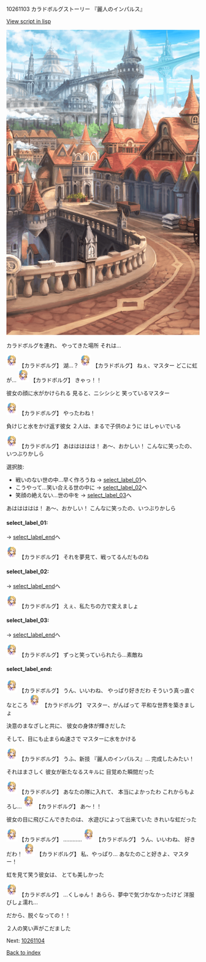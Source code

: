 10261103 カラドボルグストーリー 『麗人のインパルス』

[View script in lisp](../scripts/10261103.txt)

![town.png](../images/backgrounds/town.png)

カラドボルグを連れ、
やってきた場所
それは…

<img src="../images/units/102611.png" alt="102611.png" height="34"/>
【カラドボルグ】
湖…？

<img src="../images/units/102611.png" alt="102611.png" height="34"/>
【カラドボルグ】
ねぇ、マスター
どこに虹が…

<img src="../images/units/102611.png" alt="102611.png" height="34"/>
【カラドボルグ】
きゃっ！！

彼女の顔に水がかけられる
見ると、ニシシシと
笑っているマスター

<img src="../images/units/102611.png" alt="102611.png" height="34"/>
【カラドボルグ】
やったわね！

負けじと水をかけ返す彼女
２人は、まるで子供のように
はしゃいでいる

<img src="../images/units/102611.png" alt="102611.png" height="34"/>
【カラドボルグ】
あははははは！
あ～、おかしい！
こんなに笑ったの、いつぶりかしら

選択肢:
- 戦いのない世の中…早く作ろうね → [select_label_01](#select_label_01)へ
- こうやって…笑い合える世の中に → [select_label_02](#select_label_02)へ
- 笑顔の絶えない…世の中を → [select_label_03](#select_label_03)へ

あははははは！
あ～、おかしい！
こんなに笑ったの、いつぶりかしら

#### select_label_01:
 → [select_label_end](#select_label_end)へ

<img src="../images/units/102611.png" alt="102611.png" height="34"/>
【カラドボルグ】
それを夢見て、戦ってるんだものね

#### select_label_02:
 → [select_label_end](#select_label_end)へ

<img src="../images/units/102611.png" alt="102611.png" height="34"/>
【カラドボルグ】
えぇ、私たちの力で変えましょ

#### select_label_03:
 → [select_label_end](#select_label_end)へ

<img src="../images/units/102611.png" alt="102611.png" height="34"/>
【カラドボルグ】
ずっと笑っていられたら…素敵ね

#### select_label_end:

<img src="../images/units/102611.png" alt="102611.png" height="34"/>
【カラドボルグ】
うん、いいわね、
やっぱり好きだわ
そういう真っ直ぐなところ

<img src="../images/units/102611.png" alt="102611.png" height="34"/>
【カラドボルグ】
マスター、がんばって
平和な世界を築きましょ

決意のまなざしと共に、
彼女の身体が輝きだした

そして、目にも止まらぬ速さで
マスターに水をかける

<img src="../images/units/102611.png" alt="102611.png" height="34"/>
【カラドボルグ】
うふ、新技
『麗人のインパルス』…
完成したみたい！

それはまさしく
彼女が新たなるスキルに
目覚めた瞬間だった

<img src="../images/units/102611.png" alt="102611.png" height="34"/>
【カラドボルグ】
あなたの隊に入れて、
本当によかったわ
これからもよろし…

<img src="../images/units/102611.png" alt="102611.png" height="34"/>
【カラドボルグ】
あ～！！

彼女の目に飛びこんできたのは、
水遊びによって出来ていた
きれいな虹だった

<img src="../images/units/102611.png" alt="102611.png" height="34"/>
【カラドボルグ】
…………

<img src="../images/units/102611.png" alt="102611.png" height="34"/>
【カラドボルグ】
うん、いいわね、
好きだわ！

<img src="../images/units/102611.png" alt="102611.png" height="34"/>
【カラドボルグ】
私、やっぱり…
あなたのこと好きよ、マスター！

虹を見て笑う彼女は、
とても美しかった

<img src="../images/units/102611.png" alt="102611.png" height="34"/>
【カラドボルグ】
…くしゅん！
あらら、夢中で気づかなかったけど
洋服びしょ濡れ…

だから、脱ぐなっての！！

２人の笑い声がこだました


Next: [10261104](10261104.md)

[Back to index](index.md)
